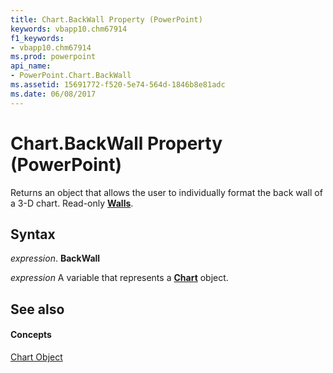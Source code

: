 ```yaml
---
title: Chart.BackWall Property (PowerPoint)
keywords: vbapp10.chm67914
f1_keywords:
- vbapp10.chm67914
ms.prod: powerpoint
api_name:
- PowerPoint.Chart.BackWall
ms.assetid: 15691772-f520-5e74-564d-1846b8e81adc
ms.date: 06/08/2017
---
```



# Chart.BackWall Property (PowerPoint)

Returns an object that allows the user to individually format the back wall of a 3-D chart. Read-only  **[Walls](walls-object-powerpoint.md)**.


## Syntax

 _expression_. **BackWall**

 _expression_ A variable that represents a **[Chart](chart-object-powerpoint.md)** object.


## See also


#### Concepts


[Chart Object](chart-object-powerpoint.md)

